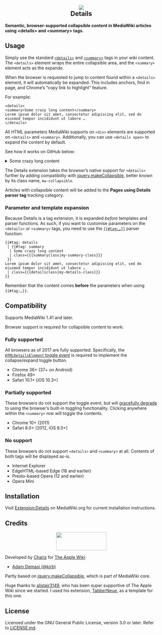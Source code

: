 <h2 align="center">
<img src="https://github.githubassets.com/images/icons/emoji/unicode/1f53d.png">
<br>
Details
</h2>

**Semantic, browser-supported collapsible content in MediaWiki articles using &lt;details&gt; and &lt;summary&gt; tags.**

## Usage

Simply use the standard [`<details>`](https://developer.mozilla.org/docs/Web/HTML/Element/details) and [`<summary>`](https://developer.mozilla.org/docs/Web/HTML/Element/summary) tags in your wiki content. The `<details>` element wraps the entire collapsible area, and the `<summary>` element acts as the expando.

When the browser is requested to jump to content found within a `<details>` element, it will automatically be expanded. This includes anchors, find in page, and Chrome’s “copy link to highlight” feature.

For example:

```wikitext
<details>
<summary>Some crazy long content</summary>
Lorem ipsum dolor sit amet, consectetur adipiscing elit, sed do eiusmod tempor incididunt ut labore …
</details>
```

All HTML parameters MediaWiki supports on `<div>` elements are supported on `<details>` and `<summary>`. Additionally, you can use `<details open>` to expand the content by default.

See how it works on GitHub below:

<details>
<summary>Some crazy long content</summary>
Lorem ipsum dolor sit amet, consectetur adipiscing elit, sed do eiusmod tempor incididunt ut labore et dolore magna aliqua. Ut enim ad minim veniam, quis nostrud exercitation ullamco laboris nisi ut aliquip ex ea commodo consequat. Duis aute irure dolor in reprehenderit in voluptate velit esse cillum dolore eu fugiat nulla pariatur. Excepteur sint occaecat cupidatat non proident, sunt in culpa qui officia deserunt mollit anim id est laborum.
</details>

The Details extension takes the browser’s native support for `<details>` further by adding compatibility with [jquery.makeCollapsible](https://www.mediawiki.org/wiki/Manual:Collapsible_elements), better known by its class name, `mw-collapsible`.

Articles with collapsible content will be added to the **Pages using Details parser tag** tracking category.

### Parameter and template expansion

Because Details is a tag extension, it is expanded *before* templates and parser functions. As such, if you want to customise parameters on the `<details>` or `<summary>` tags, you need to use the [`{{#tag:…}}`](https://www.mediawiki.org/wiki/Help:Magic_words#Miscellaneous) parser function:

```wikitext
{{#tag: details
 | {{#tag: summary
  | Some crazy long content
  | class={{{summaryclass|my-summary-class}}}
 }}
Lorem ipsum dolor sit amet, consectetur adipiscing elit, sed do eiusmod tempor incididunt ut labore …
 | class={{{detailsclass|my-details-class}}}
}}
```

Remember that the content comes **before** the parameters when using `{{#tag:…}}`.

## Compatibility

Supports MediaWiki 1.41 and later.

Browser support is required for collapsible content to work:

### Fully supported

All browsers as of 2017 are fully supported. Specifically, the [`HTMLDetailsElement` toggle event](https://caniuse.com/mdn-api_htmldetailselement_toggle_event) is required to implement the collapse/expand toggle button.

* Chrome 36+ (37+ on Android)
* Firefox 49+
* Safari 10.1+ (iOS 10.3+)

### Partially supported

These browsers do not support the toggle event, but will [gracefully degrade](https://en.wikipedia.org/wiki/Fault_tolerance) to using the browser’s built-in toggling functionality. Clicking anywhere within the `<summary>` row will toggle the contents.

* Chrome 10+ (2011)
* Safari 6.0+ (2012, iOS 6.0+)

### No support

These browsers do not support `<details>` and `<summary>` at all. Contents of both tags will be displayed as-is.

* Internet Explorer
* EdgeHTML-based Edge (18 and earlier)
* Presto-based Opera (12 and earlier)
* Opera Mini

## Installation

Visit [Extension:Details](https://www.mediawiki.org/wiki/Extension:Details) on MediaWiki.org for current installation instructions.

## Credits
<p align="center">
<a href="https://chariz.com/">
<img src="https://chariz.com/img/chariz-logo-head@3x.png" width="166" height="60">
</a>
</p>

Developed by [Chariz](https://chariz.com/) for [The Apple Wiki](https://theapplewiki.com/):

* [Adam Demasi (@kirb)](https://github.com/kirb)

Partly based on [jquery.makeCollapsible](https://github.com/wikimedia/mediawiki/tree/master/resources/src/jquery), which is part of MediaWiki core.

Huge thanks to [alistair3149](https://github.com/alistair3149), who has been super supportive of The Apple Wiki since we started. I used his extension, [TabberNeue](https://github.com/StarCitizenTools/mediawiki-extensions-TabberNeue), as a template for this one.

## License
Licensed under the GNU General Public License, version 3.0 or later. Refer to [LICENSE.md](https://github.com/chariz/mediawiki-extension-Details/blob/main/LICENSE.md).
